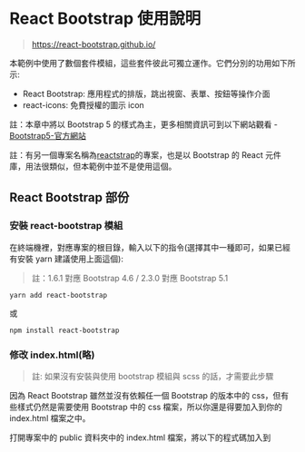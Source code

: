 # React Bootstrap 使用說明

> https://react-bootstrap.github.io/

本範例中使用了數個套件模組，這些套件彼此可獨立運作。它們分別的功用如下所示:

- React Bootstrap: 應用程式的排版，跳出視窗、表單、按鈕等操作介面
- react-icons: 免費授權的圖示 icon

註：本章中將以 Bootstrap 5 的樣式為主，更多相關資訊可到以下網站觀看 - [Bootstrap5-官方網站](https://getbootstrap.com/docs/5.1/getting-started/introduction/)

註：有另一個專案名稱為[reactstrap](https://reactstrap.github.io/)的專案，也是以 Bootstrap 的 React 元件庫，用法很類似，但本範例中並不是使用這個。

## React Bootstrap 部份

### 安裝 react-bootstrap 模組

在終端機裡，對應專案的根目錄，輸入以下的指令(選擇其中一種即可，如果已經有安裝 yarn 建議使用上面這個):

> 註：1.6.1 對應 Bootstrap 4.6 / 2.3.0 對應 Bootstrap 5.1

```
yarn add react-bootstrap
```

或

```
npm install react-bootstrap
```

### 修改 index.html(略)

> 註: 如果沒有安裝與使用 bootstrap 模組與 scss 的話，才需要此步驟

因為 React Bootstrap 雖然並沒有依賴任一個 Bootstrap 的版本中的 css，但有些樣式仍然是需要使用 Bootstrap 中的 css 檔案，所以你還是得要加入到你的 index.html 檔案之中。

打開專案中的 public 資料夾中的 index.html 檔案，將以下的程式碼加入到<title>標記的前一行即可：

```
<link href="https://cdn.jsdelivr.net/npm/bootstrap@5.1.3/dist/css/bootstrap.min.css" rel="stylesheet" integrity="sha384-1BmE4kWBq78iYhFldvKuhfTAU6auU8tT94WrHftjDbrCEXSU1oBoqyl2QvZ6jIW3" crossorigin="anonymous">
```

註：上面這行樣式的程式碼，可到 Bootstrap 官方網站找到。如果不想使用 cdn 的方式來引用，可以到官方網站下載已編譯過的 css 樣式檔案，放於 public 資料夾中再引入。

### 撰寫測試用程式碼

```js
import React from 'react'
import { Container, Row, Col, Button } from 'react-bootstrap'

function BootstrapTest(props) {
  return (
    <>
      <Container>
        <Row className='justify-content-md-center'>
          <Col md='auto'>
            <h1>React Bootstrap</h1>
            <Button variant='primary'>Primary</Button>
            <Button variant='secondary'>Secondary</Button>
            <Button variant='success'>Success</Button>
          </Col>
        </Row>
      </Container>
    </>
  )
}

export default BootstrapTest
```

### 注意

React Bootstrap 可相容於任何以 Bootstrap 所製作的樣版佈景樣式，但因為並沒有使用 Bootstrap 的 JavaScript 功能部份，所以並不能支援樣版佈景中有使用原本 Bootsrap 的一些動態特效的樣式。

## react-icons 部份

由於 React Bootstrap 目前已不再內建圖示功能，圖示需要另外安裝[react-icons](https://github.com/react-icons/react-icons)模組。

### 安裝模組

在終端機裡，對應專案的根目錄，輸入以下的指令(選擇其中一種即可，如果已經有安裝 yarn 建議使用上面這個):

```
yarn add react-icons
```

或

```
npm install react-icons --save
```

### 使用圖示範例

react-icons 支援了 10 種以上免費(商業授權也免費)的圖示，使用上非常簡單。

首先在已安裝好的專案程式碼檔案上引入，然後在 JSX 語法中作為元件來使用即可，如下面的程式碼範例：

```js
import React from 'react'
import { FaReact } from 'react-icons/fa'
import { Button } from 'react-bootstrap'

const IconButton = (props) => (
  <>
    <Button variant='primary'>
      <FaReact /> React v16
    </Button>
  </>
)

export default IconButton
```

註：圖示清單，或是其它種類的圖示如何引用，請至[react-icons 官網](https://react-icons.netlify.com/)觀看詳細說明。
